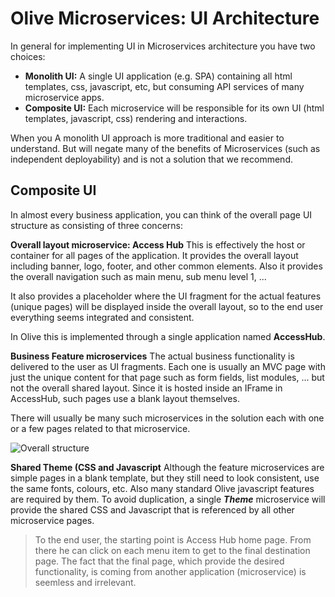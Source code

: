 
# Olive Microservices: UI Architecture

In general for implementing UI in Microservices architecture you have two choices:

- **Monolith UI:** A single UI application (e.g. SPA) containing all html templates, css, javascript, etc, but consuming API services of many microservice apps.
- **Composite UI:** Each microservice will be responsible for its own UI (html templates, javascript, css) rendering and interactions.

When you A monolith UI approach is more traditional and easier to understand. But will negate many of the benefits of Microservices (such as independent deployability) and is not a solution that we recommend. 

## Composite UI
In almost every business application, you can think of the overall page UI structure as consisting of three concerns:

**Overall layout microservice: Access Hub**
This is effectively the host or container for all pages of the application. It provides the overall layout including banner, logo, footer, and other common elements. Also it provides the overall navigation such as main menu, sub menu level 1, ...

It also provides a placeholder where the UI fragment for the actual features (unique pages) will be displayed inside the overall layout, so to the end user everything seems integrated and consistent.

In Olive this is implemented through a single application named **AccessHub**.

**Business Feature microservices**
The actual business functionality is delivered to the user as UI fragments. Each one is usually an MVC page with just the unique content for that page such as form fields, list modules, ... but not the overall shared layout. Since it is hosted inside an IFrame in AccessHub, such pages use a blank layout themselves.

There will usually be many such microservices in the solution each with one or a few pages related to that microservice.

![Overall structure](https://i.imgur.com/EqqTjDy.jpg)

**Shared Theme (CSS and Javascript**
Although the feature microservices are simple pages in a blank template, but they still need to look consistent, use the same fonts, colours, etc. Also many standard Olive javascript features are required by them. To avoid duplication, a single ***Theme*** microservice will provide the shared CSS and Javascript that is referenced by all other microservice pages.

> To the end user, the starting point is Access Hub home page. From there he can click on each menu item to get to the final destination page. The fact that the final page, which provide the desired functionality, is coming from another application (microservice) is seemless and irrelevant.
